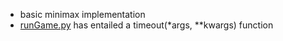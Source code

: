 - basic minimax implementation  
- [runGame.py](./runGame.py) has entailed a timeout(*args, **kwargs) function  
